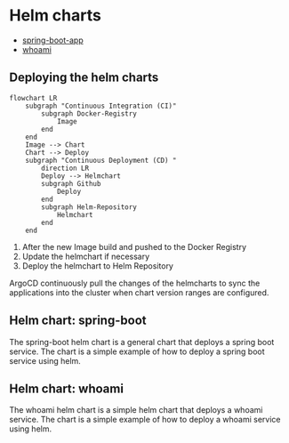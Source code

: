 # Helm charts

* [spring-boot-app](./spring-boot-app)
* [whoami](./whoami)

## Deploying the helm charts

```mermaid
flowchart LR
    subgraph "Continuous Integration (CI)"
        subgraph Docker-Registry
            Image
        end
    end
    Image --> Chart
    Chart --> Deploy
    subgraph "Continuous Deployment (CD) "
        direction LR
        Deploy --> Helmchart
        subgraph Github 
            Deploy
        end
        subgraph Helm-Repository
            Helmchart
        end
    end
```

1. After the new Image build and pushed to the Docker Registry
2. Update the helmchart if necessary 
3. Deploy the helmchart to Helm Repository

ArgoCD continuously pull the changes of the helmcharts 
to sync the applications into the cluster when chart 
version ranges are configured. 

## Helm chart: spring-boot

The spring-boot helm chart is a general chart that deploys a spring boot service. The chart is a simple example of how to deploy a spring boot service using helm.

## Helm chart: whoami

The whoami helm chart is a simple helm chart that deploys a whoami service. The chart is a simple example of how to deploy a whoami service using helm.